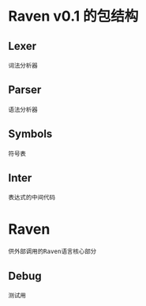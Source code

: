 ﻿Raven v0.1 的包结构  
===================
  
Lexer
-----
	词法分析器  
	
Parser
------  
	语法分析器  
	  
Symbols
-------  
	符号表  
	  
Inter
----- 
	表达式的中间代码  
	  
Raven
=====  
	供外部调用的Raven语言核心部分  

Debug
-----
	测试用  

